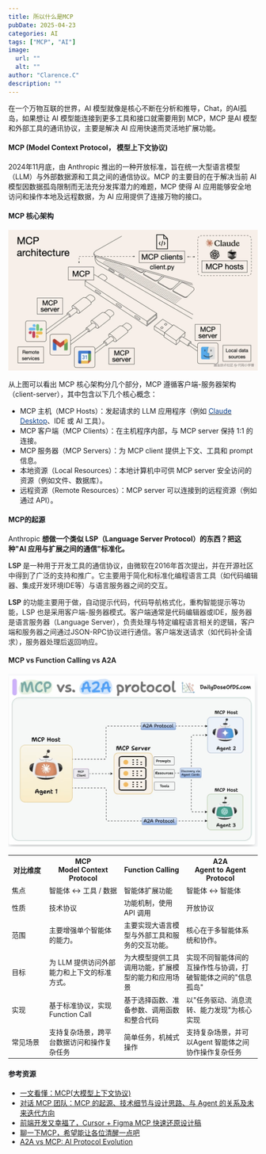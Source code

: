 ```yaml
---
title: 所以什么是MCP
pubDate: 2025-04-23
categories: AI
tags: ["MCP", "AI"]
image:
  url: ""
  alt: ""
author: "Clarence.C"
description: ""
---
```


在一个万物互联的世界，AI 模型就像是核心不断在分析和推导，Chat，的AI孤岛，如果想让 AI 模型能连接到更多工具和接口就需要用到 MCP，MCP 是AI 模型和外部工具的通讯协议，主要是解决 AI 应用快速而灵活地扩展功能。

#### MCP (Model Context Protocol， 模型上下文协议)

2024年11月底，由 Anthropic 推出的一种开放标准，旨在统一大型语言模型（LLM）与外部数据源和工具之间的通信协议。MCP 的主要目的在于解决当前 AI 模型因数据孤岛限制而无法充分发挥潜力的难题，MCP 使得 AI 应用能够安全地访问和操作本地及远程数据，为 AI 应用提供了连接万物的接口。

#### <font style="color:rgb(25, 27, 31);">MCP 核心架构</font>

![image](./_image/what-is-mcp.png)

<font style="color:rgb(25, 27, 31);"></font>

<font style="color:rgb(25, 27, 31);">从上图可以看出 MCP 核心架构分几个部分，MCP 遵循客户端-服务器架构（client-server），其中包含以下几个核心概念：</font>

- <font style="color:rgb(25, 27, 31);">MCP 主机（MCP Hosts）：发起请求的 LLM 应用程序（例如</font><font style="color:rgb(25, 27, 31);"> </font>[<font style="color:rgb(9, 64, 142);">Claude Desktop</font>](https://zhida.zhihu.com/search?content_id=254488153&content_type=Article&match_order=1&q=Claude+Desktop&zhida_source=entity)<font style="color:rgb(25, 27, 31);">、IDE 或 AI 工具）。</font>
- <font style="color:rgb(25, 27, 31);">MCP 客户端（MCP Clients）：在主机程序内部，与 MCP server 保持 1:1 的连接。</font>
- <font style="color:rgb(25, 27, 31);">MCP 服务器（MCP Servers）：为 MCP client 提供上下文、工具和 prompt 信息。</font>
- <font style="color:rgb(25, 27, 31);">本地资源（Local Resources）：本地计算机中可供 MCP server 安全访问的资源（例如文件、数据库）。</font>
- <font style="color:rgb(25, 27, 31);">远程资源（Remote Resources）：MCP server 可以连接到的远程资源（例如通过 API）。</font>

<font style="color:rgb(25, 27, 31);"></font>

#### <font style="color:rgb(25, 27, 31);">MCP的起源</font>

<font style="color:rgb(25, 27, 31);">Anthropic </font>**想做一个类似 LSP（Language Server Protocol）的东西？把这种"AI 应用与扩展之间的通信"标准化。**

**<font style="color:rgb(54, 54, 54);">LSP </font>**<font style="color:rgba(0, 0, 0, 0.85);">是一种用于开发工具的通信协议，由微软在2016年首次提出，并在开源社区中得到了广泛的支持和推广。它主要用于简化和标准化编程语言工具（如代码编辑器、集成开发环境IDE等）与语言服务器之间的交互。</font>

**<font style="color:rgba(0, 0, 0, 0.85);">LSP</font>**<font style="color:rgba(0, 0, 0, 0.85);"> </font><font style="color:rgba(0, 0, 0, 0.85);">的功能主要用于做，自动提示代码，代码导航格式化，重构智能提示等功能，LSP 也是采用客户端-服务器模式。客户端通常是代码编辑器或IDE，服务器是语言服务器（Language Server），负责处理与特定编程语言相关的逻辑，客户端和服务器之间通过JSON-RPC协议进行通信。客户端发送请求（如代码补全请求），服务器处理后返回响应。</font>

#### <font style="color:rgba(0, 0, 0, 0.85);">MCP vs Function Calling vs A2A</font>

![](./_image/WX20250429-162052@2x.png)

<table style="width: 100%;">
  <tr style="font-size: 14px;">
    <th style="width: 15%;">对比维度</th>
    <th style="width: 30%;">MCP <br/>Model Context Protocol</th>
    <th style="width: 25%;">Function Calling</th>
    <th style="width: 30%;">A2A <br/>Agent to Agent Protocol</th>
  </tr>
  <tr>
    <td>焦点</td>
    <td>智能体 ↔ 工具 / 数据</td>
    <td>智能体扩展功能</td>
    <td>智能体 ↔ 智能体</td>
  </tr>
  <tr>
    <td>性质</td>
    <td>技术协议</td>
    <td>功能机制，使用 API 调用</td>
    <td>开放协议</td>
  </tr>
  <tr>
    <td>范围</td>
    <td>主要增强单个智能体的能力。</td>
    <td>主要实现大语言模型与外部工具和服务的交互功能。</td>
    <td>核心在于多智能体系统和协作。</td>
  </tr>
  <tr>
    <td>目标</td>
    <td>为 LLM 提供访问外部能力和上下文的标准方式。</td>
    <td>为大模型提供工具调用功能，扩展模型的能力和应用场景</td>
    <td>实现不同智能体间的互操作性与协调，打破智能体之间的"信息孤岛"</td>
  </tr>
  <tr>
    <td>实现</td>
    <td>基于标准协议，实现 Function Call</td>
    <td>基于选择函数、准备参数、调用函数和整合代码</td>
    <td>以"任务驱动、消息流转、能力发现"为核心实现</td>
  </tr>
  <tr>
    <td>常见场景</td>
    <td>支持复杂场景，跨平台数据访问和操作复杂任务</td>
    <td>简单任务，机械式操作</td>
    <td>支持复杂场景，并可以Agent 智能体之间协作操作复杂任务</td>
  </tr>
</table>

<font style="color:rgb(25, 27, 31);"></font>

#### <font style="color:rgb(25, 27, 31);">参考资源</font>

- [一文看懂：MCP(大模型上下文协议)](https://zhuanlan.zhihu.com/p/27327515233)
- [对话 MCP 团队：MCP 的起源、技术细节与设计思路、与 Agent 的关系及未来迭代方向](https://liduos.com/mcp-team-discussion.html)
- [前端开发又幸福了，Cursor + Figma MCP 快速还原设计稿](https://juejin.cn/post/7480183580120055819?searchId=2025042314451322A5C44EF2C9A3A49329)
- [聊一下MCP，希望能让各位清醒一点吧](https://juejin.cn/post/7492271537010671635)
- [A2A vs MCP: AI Protocol Evolution](https://a2a-mcp.org)
